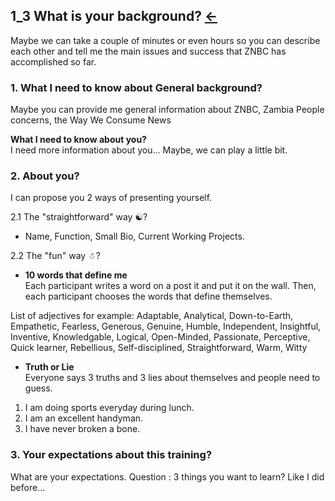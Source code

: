 ## 1_3 What is your background? <a href="README.md">&#8592;</a><br>

Maybe we can take a couple of minutes or even hours so you can describe each other and tell me the main issues and success that ZNBC has accomplished so 
far.

### 1. What I need to know about General background?

Maybe you can provide me general information about ZNBC, Zambia People concerns, the Way We Consume News

**What I need to know about you?**<br>
I need more information about you... Maybe, we can play a little bit.

### 2. About you?
I can propose you 2 ways of presenting yourself.

2.1 The "straightforward" way &#9775;?

- Name, Function, Small Bio, Current Working Projects.

2.2 The "fun" way &#9731;?

- **10 words that define me**<br>
Each participant writes a word on a post it and put it on the wall. Then, each participant chooses the words that define themselves.

List of adjectives for example: Adaptable, Analytical, Down-to-Earth, Empathetic, Fearless, Generous, Genuine, Humble, Independent, Insightful, Inventive, Knowledgable, Logical, Open-Minded, Passionate, Perceptive, Quick learner, Rebellious, Self-disciplined, Straightforward, Warm, Witty

- **Truth or Lie**<br>
Everyone says 3 truths and 3 lies about themselves and people need to guess.

1. I am doing sports everyday during lunch.
2. I am an excellent handyman.
3. I have never broken a bone.

### 3. Your expectations about this training?

What are your expectations. Question : 3 things you want to learn?
Like I did before...








